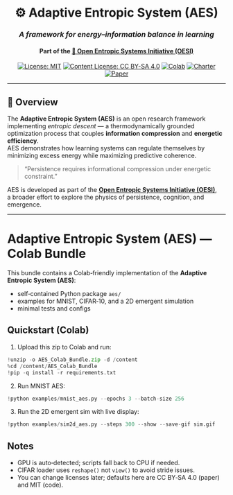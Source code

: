 <div align="center">

# ⚙️ **Adaptive Entropic System (AES)**  
### _A framework for energy–information balance in learning_  
#### Part of the [🌌 Open Entropic Systems Initiative (OESI)](https://github.com/<your-username>/Open-Entropic-Systems-Initiative)

[![License: MIT](https://img.shields.io/badge/License-MIT-blue.svg)](./LICENSE)
[![Content License: CC BY-SA 4.0](https://img.shields.io/badge/Docs-CC%20BY--SA%204.0-brightgreen.svg)](./LICENSE-CONTENT)
[![Colab](https://colab.research.google.com/assets/colab-badge.svg)](https://colab.research.google.com/github/<your-username>/Adaptive-Entropic-System)
[![Charter](https://img.shields.io/badge/OESI-Scientific%20Charter-8A2BE2.svg)](./CHARTER.md)
[![Paper](https://img.shields.io/badge/Preprint-AES%20Paper-red.svg)](./paper/AES_Paper.pdf)

</div>

---

## 🔭 Overview
The **Adaptive Entropic System (AES)** is an open research framework implementing *entropic descent* — a thermodynamically grounded optimization process that couples **information compression** and **energetic efficiency**.  
AES demonstrates how learning systems can regulate themselves by minimizing excess energy while maximizing predictive coherence.

> “Persistence requires informational compression under energetic constraint.”

AES is developed as part of the [**Open Entropic Systems Initiative (OESI)**](https://github.com/<your-username>/Open-Entropic-Systems-Initiative),  
a broader effort to explore the physics of persistence, cognition, and emergence.

---


# Adaptive Entropic System (AES) — Colab Bundle

This bundle contains a Colab‑friendly implementation of the **Adaptive Entropic System (AES)**:
- self‑contained Python package `aes/`
- examples for MNIST, CIFAR‑10, and a 2D emergent simulation
- minimal tests and configs

## Quickstart (Colab)
1. Upload this zip to Colab and run:
```python
!unzip -o AES_Colab_Bundle.zip -d /content
%cd /content/AES_Colab_Bundle
!pip -q install -r requirements.txt
```
2. Run MNIST AES:
```python
!python examples/mnist_aes.py --epochs 3 --batch-size 256
```
3. Run the 2D emergent sim with live display:
```python
!python examples/sim2d_aes.py --steps 300 --show --save-gif sim.gif
```

## Notes
- GPU is auto‑detected; scripts fall back to CPU if needed.
- CIFAR loader uses `reshape()` not `view()` to avoid stride issues.
- You can change licenses later; defaults here are CC BY‑SA 4.0 (paper) and MIT (code).
